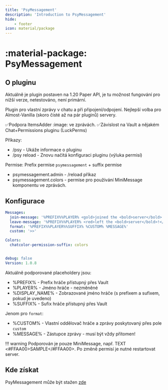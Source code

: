 ```yaml
---
title: 'PsyMessagement'
description: 'Introduction to PsyMessagement'
hide:
    - footer
icon: material/package
---
```


# :material-package: PsyMessagement
## O pluginu
Aktuálně je plugin postaven na 1.20 Paper API, je tu možnost fungování pro nižší verze, netestováno, není primární.

Plugin pro vlastní zprávy v chatu a při připojení/odpojení.
Nejlepší volba pro Almost-Vanilla (skoro čisté až na pár pluginů) servery.

✅Podpora ItemsAdder :image: ve zprávách.
✅Závislost na Vault a nějakém Chat+Permissions pluginu (LuckPerms)

Příkazy:

* /psy - Ukáže informace o pluginu
* /psy reload - Znovu načítá konfiguraci pluginu (výluka permisí)

Permise:
Prefix permise `psymessagement` + suffix permise

* psymessagement.admin - /reload příkaz
* psymessagement.colors - permise pro používání MiniMessage komponentu ve zprávách.

## Konfigurace

```yml
Messages:
  join-message: '%PREFIX%%PLAYER% <gold>joined the <bold>server</bold>!</gold>'
  leave-message: '%PREFIX%%PLAYER% <red>left the <bold>server</bold>!</red>'
  format: '%PREFIX%%PLAYER%%SUFFIX% %CUSTOM% %MESSAGE%'
  custom: '>>'

Colors:
  chatcolor-permission-suffix: colors


debug: false
Version: 1.0.8
```

Aktuálně podporované placeholdery jsou:

* %PREFIX% - Prefix hráče přístupný přes Vault
* %PLAYER% - Jméno hráče - nezměněné
* %DISPLAY_NAME% - Zobrazované jméno hráče (s prefixem a sufixem, pokud je uvedeno)
* %SUFFIX% - Sufix hráče přístupný přes Vault

Jenom pro `format`:

* %CUSTOM% - Vlastní oddělovač hráče a zprávy poskytovaný přes pole `custom`
* %MESSAGE% - Zástupce zprávy - musí být vždy přítomen!

!!! warning
    Podporován je pouze MiniMessage, např. <gold><bold>TEXT</gold></bold> <#FFAA00>SAMPLE</#FFAA00>. Po změně permisí je nutné restartovat server.

## Kde získat
PsyMessagement může být stažen [zde](https://modrinth.com/plugin/psymessagement)